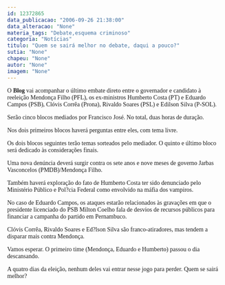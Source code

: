 ```yaml
---
id: 12372865
data_publicacao: "2006-09-26 21:38:00"
data_alteracao: "None"
materia_tags: "Debate,esquema criminoso"
categoria: "Notícias"
titulo: "Quem se sairá melhor no debate, daqui a pouco?"
sutia: "None"
chapeu: "None"
autor: "None"
imagem: "None"
---
```

<p><P><FONT face=Verdana>O&nbsp;<STRONG>Blog</STRONG> vai acompanhar o último embate direto entre o governador e candidato à reeleição Mendonça Filho (PFL), os ex-ministros Humberto Costa (PT) e Eduardo Campos (PSB), Clóvis Corrêa (Prona), Rivaldo Soares (PSL) e Edilson Silva (P-SOL).</FONT></P></p>
<p><P><FONT face=Verdana>Serão cinco blocos mediados por Francisco José. No total, duas horas de duração.</FONT></P></p>
<p><P><FONT face=Verdana>Nos dois primeiros blocos haverá perguntas entre eles, com tema livre. </FONT></P></p>
<p><P><FONT face=Verdana>Os dois blocos seguintes terão temas sorteados pelo mediador. O quinto e último bloco será dedicado às considerações finais.</FONT></P></p>
<p><P><FONT face=Verdana>Uma nova denúncia deverá surgir contra os sete anos e nove meses de governo Jarbas Vasconcelos (PMDB)/Mendonça Filho.</FONT></P></p>
<p><P><FONT face=Verdana>Também haverá exploração do fato de Humberto Costa ter sido denunciado pelo Ministério Público e Pol?cia Federal como envolvido na máfia dos vampiros.</FONT></P></p>
<p><P><FONT face=Verdana>No caso de Eduardo Campos, os ataques estarão relacionados às gravações em que o presidente licenciado do PSB Milton Coelho fala de desvios de recursos públicos para financiar a campanha do partido em Pernambuco.</FONT></P></p>
<p><P><FONT face=Verdana>Clóvis Corrêa, Rivaldo Soares e Ed?lson Silva são franco-atiradores, mas tendem a disparar mais contra Mendonça.</FONT></P></p>
<p><P><FONT face=Verdana>Vamos esperar. O primeiro time (Mendonça, Eduardo e Humberto) passou o dia descansando. </FONT></P></p>
<p><P><FONT face=Verdana>A quatro dias da eleição, nenhum deles vai entrar nesse jogo para perder. Quem se sairá melhor?</FONT></P> </p>
